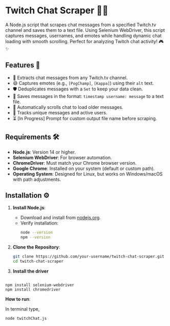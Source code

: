 # Twitch Chat Scraper 🚀💬

A Node.js script that scrapes chat messages from a specified Twitch.tv channel and saves them to a text file. Using Selenium WebDriver, this script captures messages, usernames, and emotes while handling dynamic chat loading with smooth scrolling. Perfect for analyzing Twitch chat activity! 🎮✨

## Features 🌟

- 📩 Extracts chat messages from any Twitch.tv channel.
- 😄 Captures emotes (e.g., `[PogChamp]`, `[Kappa]`) using their `alt` text.
- 🛡️ Deduplicates messages with a `Set` to keep your data clean.
- 💾 Saves messages in the format: `timestamp username: message` to a text file.
- 🔄 Automatically scrolls chat to load older messages.
- 👥 Tracks unique messages and active users.
- ⏳ [In Progress] Prompt for custom output file name before scraping.

## Requirements 🛠️

- **Node.js**: Version 14 or higher.
- **Selenium WebDriver**: For browser automation.
- **ChromeDriver**: Must match your Chrome browser version.
- **Google Chrome**: Installed on your system (default or custom path).
- **Operating System**: Designed for Linux, but works on Windows/macOS with path adjustments.

## Installation ⚙️

1. **Install Node.js**:

   - Download and install from [nodejs.org](https://nodejs.org).
   - Verify installation:
     ```bash
     node --version
     npm --version
     ```

2. **Clone the Repository**:
   ```bash
   git clone https://github.com/your-username/twitch-chat-scraper.git
   cd twitch-chat-scraper
   ```


3. **Install the driver**

```

npm install selenium-webdriver
npm install chromedriver

```

**How to run**:

In terminal type,
```
node twitchChat.js
```